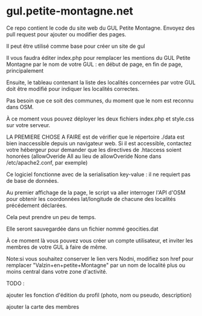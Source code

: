 # gul.petite-montagne.net
Ce repo contient le code du site web du GUL Petite Montagne. Envoyez des pull request pour ajouter ou modifier des pages. 

Il peut être utilisé comme base pour créer un site de gul

Il vous faudra éditer index.php pour remplacer les mentions du GUL Petite Montagne par le nom de votre GUL : en début de page, en fin de page, principalement

Ensuite, le tableau contenant la liste des localités concernées par votre GUL doit être modifié pour indiquer les localités correctes. 

Pas besoin que ce soit des communes, du moment que le nom est reconnu dans OSM. 

À ce moment vous pouvez déployer les deux fichiers index.php et style.css sur votre serveur. 

LA PREMIERE CHOSE A FAIRE est de vérifier que le répertoire ./data est bien inaccessible depuis un navigateur web. Si il est accessible, contactez votre hébergeur pour demander que les directives de .htaccess soient honorées (allowOveride All au lieu de allowOveride None dans /etc/apache2.conf, par exemple)

Ce logiciel fonctionne avec de la serialisation key-value : il ne requiert pas de base de données. 

Au premier affichage de la page, le script va aller interroger l'API d'OSM pour obtenir les coordonnées lat/longitude de chacune des localités précédement déclarées. 

Cela peut prendre un peu de temps. 

Elle seront sauvegardée dans un fichier nommé  geocities.dat

À ce moment là vous pouvez vous créer un compte utilisateur, et inviter les membres de votre GUL à faire de même. 

Note:si vous souhaitez conserver le lien vers Nodni, modifiez son href pour remplacer "Valzin+en+petite+Montagne" par un nom de localité plus ou moins central dans votre zone d'activité. 


TODO : 

ajouter les fonction d'édition du profil (photo, nom ou pseudo, description)

ajouter la carte des membres

